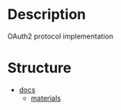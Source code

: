 # Description

OAuth2 protocol implementation

# Structure

* [docs](docs/)
	* [materials](docs/readme.md)
